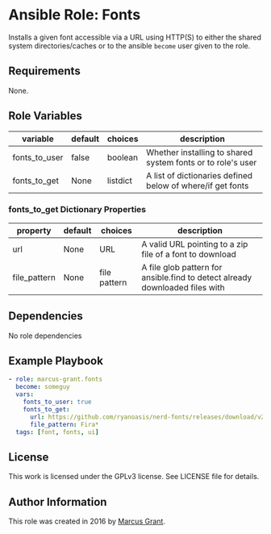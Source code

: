 # Ansible Role: Fonts

<!-- [![Build Status](https://travis-ci.com/davidalger/ansible-role-boilerplate.svg?branch=master)](https://travis-ci.com/davidalger/ansible-role-boilerplate) -->

Installs a given font accessible via a URL using HTTP(S) to either the shared system directories/caches or to the ansible `become` user given to the role.

## Requirements

None.

## Role Variables

| variable     | default| choices | description                                                 |
|--------------|--------|---------|-------------------------------------------------------------|
| fonts_to_user| false  | boolean | Whether installing to shared system fonts or to role's user |
| fonts_to_get | None   | listdict| A list of dictionaries defined below of where/if  get fonts |

### fonts_to_get Dictionary Properties

| property     | default| choices | description                                                 |
|--------------|--------|---------|-------------------------------------------------------------|
| url          | None   | URL     | A valid URL pointing to a zip file of a font to download    |
| file_pattern | None   | file pattern | A file glob pattern for ansible.find to detect already downloaded files with |

## Dependencies

No role dependencies

## Example Playbook

```yaml
- role: marcus-grant.fonts
  become: someguy
  vars:
    fonts_to_user: true
    fonts_to_get:
      url: https://github.com/ryanoasis/nerd-fonts/releases/download/v2.1.0/FiraCode.zip
      file_pattern: Fira*
  tags: [font, fonts, ui]
```

## License

This work is licensed under the GPLv3 license. See LICENSE file for details.

## Author Information

This role was created in 2016 by [Marcus Grant](https://marcusgrant.me).